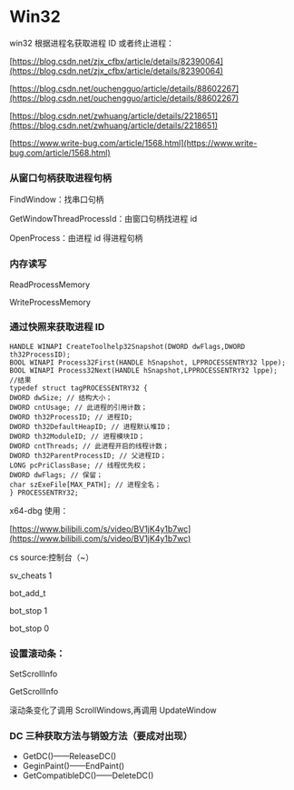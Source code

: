 # Win32


win32 根据进程名获取进程 ID 或者终止进程：

[](https://blog.csdn.net/zjx_cfbx/article/details/82390064)[https://blog.csdn.net/zjx_cfbx/article/details/82390064](https://blog.csdn.net/zjx_cfbx/article/details/82390064)

[](https://blog.csdn.net/ouchengguo/article/details/88602267)[https://blog.csdn.net/ouchengguo/article/details/88602267](https://blog.csdn.net/ouchengguo/article/details/88602267)

[](https://blog.csdn.net/zwhuang/article/details/2218651)[https://blog.csdn.net/zwhuang/article/details/2218651](https://blog.csdn.net/zwhuang/article/details/2218651)

[](https://www.write-bug.com/article/1568.html)[https://www.write-bug.com/article/1568.html](https://www.write-bug.com/article/1568.html)

### 从窗口句柄获取进程句柄

FindWindow：找串口句柄

GetWindowThreadProcessId：由窗口句柄找进程 id

OpenProcess：由进程 id 得进程句柄

### 内存读写

ReadProcessMemory

WriteProcessMemory

### 通过快照来获取进程 ID

```
HANDLE WINAPI CreateToolhelp32Snapshot(DWORD dwFlags,DWORD th32ProcessID);
BOOL WINAPI Process32First(HANDLE hSnapshot, LPPROCESSENTRY32 lppe);
BOOL WINAPI Process32Next(HANDLE hSnapshot,LPPROCESSENTRY32 lppe);
//结果
typedef struct tagPROCESSENTRY32 {
DWORD dwSize; // 结构大小；
DWORD cntUsage; // 此进程的引用计数；
DWORD th32ProcessID; // 进程ID;
DWORD th32DefaultHeapID; // 进程默认堆ID；
DWORD th32ModuleID; // 进程模块ID；
DWORD cntThreads; // 此进程开启的线程计数；
DWORD th32ParentProcessID; // 父进程ID；
LONG pcPriClassBase; // 线程优先权；
DWORD dwFlags; // 保留；
char szExeFile[MAX_PATH]; // 进程全名；
} PROCESSENTRY32;

```

x64-dbg 使用：

[](https://www.bilibili.com/s/video/BV1jK4y1b7wc)[https://www.bilibili.com/s/video/BV1jK4y1b7wc](https://www.bilibili.com/s/video/BV1jK4y1b7wc)

cs source:控制台（~）

sv_cheats 1

bot_add_t

bot_stop 1

bot_stop 0

### 设置滚动条：

SetScrollInfo

GetScrollInfo

滚动条变化了调用 ScrollWindows,再调用 UpdateWindow

### DC 三种获取方法与销毁方法（要成对出现）

-   GetDC()——ReleaseDC()
-   GeginPaint()——EndPaint()
-   GetCompatibleDC()——DeleteDC()

